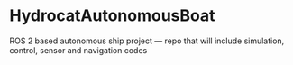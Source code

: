 # HydrocatAutonomousBoat
ROS 2 based autonomous ship project — repo that will include simulation, control, sensor and navigation codes
